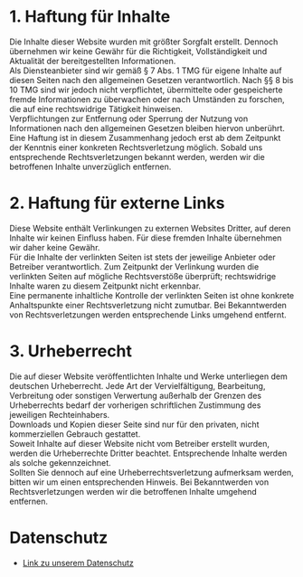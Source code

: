 
# 1. Haftung für Inhalte

Die Inhalte dieser Website wurden mit größter Sorgfalt erstellt. Dennoch übernehmen wir keine Gewähr für die Richtigkeit, Vollständigkeit und Aktualität der bereitgestellten Informationen.  
Als Diensteanbieter sind wir gemäß § 7 Abs. 1 TMG für eigene Inhalte auf diesen Seiten nach den allgemeinen Gesetzen verantwortlich. Nach §§ 8 bis 10 TMG sind wir jedoch nicht verpflichtet, übermittelte oder gespeicherte fremde Informationen zu überwachen oder nach Umständen zu forschen, die auf eine rechtswidrige Tätigkeit hinweisen.  
Verpflichtungen zur Entfernung oder Sperrung der Nutzung von Informationen nach den allgemeinen Gesetzen bleiben hiervon unberührt. Eine Haftung ist in diesem Zusammenhang jedoch erst ab dem Zeitpunkt der Kenntnis einer konkreten Rechtsverletzung möglich. Sobald uns entsprechende Rechtsverletzungen bekannt werden, werden wir die betroffenen Inhalte unverzüglich entfernen.

# 2. Haftung für externe Links

Diese Website enthält Verlinkungen zu externen Websites Dritter, auf deren Inhalte wir keinen Einfluss haben. Für diese fremden Inhalte übernehmen wir daher keine Gewähr.  
Für die Inhalte der verlinkten Seiten ist stets der jeweilige Anbieter oder Betreiber verantwortlich. Zum Zeitpunkt der Verlinkung wurden die verlinkten Seiten auf mögliche Rechtsverstöße überprüft; rechtswidrige Inhalte waren zu diesem Zeitpunkt nicht erkennbar.  
Eine permanente inhaltliche Kontrolle der verlinkten Seiten ist ohne konkrete Anhaltspunkte einer Rechtsverletzung nicht zumutbar. Bei Bekanntwerden von Rechtsverletzungen werden entsprechende Links umgehend entfernt.

# 3. Urheberrecht

Die auf dieser Website veröffentlichten Inhalte und Werke unterliegen dem deutschen Urheberrecht. Jede Art der Vervielfältigung, Bearbeitung, Verbreitung oder sonstigen Verwertung außerhalb der Grenzen des Urheberrechts bedarf der vorherigen schriftlichen Zustimmung des jeweiligen Rechteinhabers.  
Downloads und Kopien dieser Seite sind nur für den privaten, nicht kommerziellen Gebrauch gestattet.  
Soweit Inhalte auf dieser Website nicht vom Betreiber erstellt wurden, werden die Urheberrechte Dritter beachtet. Entsprechende Inhalte werden als solche gekennzeichnet.  
Sollten Sie dennoch auf eine Urheberrechtsverletzung aufmerksam werden, bitten wir um einen entsprechenden Hinweis. Bei Bekanntwerden von Rechtsverletzungen werden wir die betroffenen Inhalte umgehend entfernen.

# **Datenschutz**
- [Link zu unserem Datenschutz](/legal/privacy)